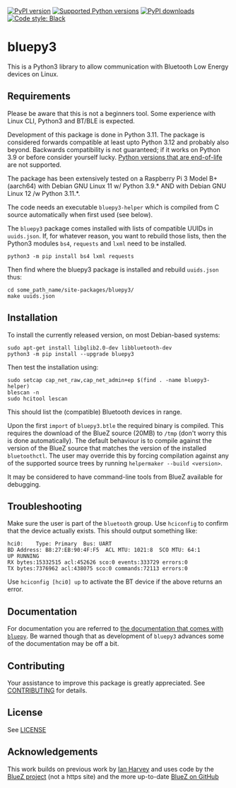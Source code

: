 [![PyPI version](https://img.shields.io/pypi/v/bluepy3.svg?logo=pypi&logoColor=FFE873)](https://pypi.org/project/bluepy3)
[![Supported Python versions](https://img.shields.io/pypi/pyversions/bluepy3?logo=python&logoColor=FFE873)](https://pypi.org/project/bluepy3)
[![PyPI downloads](https://img.shields.io/pypi/dm/bluepy3.svg)](https://pypistats.org/packages/bluepy3)
[![Code style: Black](https://img.shields.io/badge/code%20style-Black-000000.svg)](https://github.com/psf/black)

# bluepy3

This is a Python3 library to allow communication with Bluetooth Low Energy devices on Linux.

## Requirements

Please be aware that this is not a beginners tool. Some experience with Linux CLI, Python3 and BT/BLE is expected.

Development of this package is done in Python 3.11. The package is considered forwards compatible at least upto Python 3.12 and probably also beyond. Backwards compatibility is not guaranteed; if it works on Python 3.9 or before consider yourself lucky. [Python versions that are end-of-life](https://devguide.python.org/versions/) are not supported.

The package has been extensively tested on a Raspberry Pi 3 Model B+ (aarch64) with Debian GNU Linux 11 w/ Python 3.9.* AND with Debian GNU Linux 12 /w Python 3.11.*.

The code needs an executable `bluepy3-helper` which is compiled from C source automatically
when first used (see below).

The `bluepy3` package comes installed with lists of compatible UUIDs in `uuids.json`.
If, for whatever reason, you want to rebuild those lists, then the Python3 modules
`bs4`, `requests` and `lxml` need to be installed.
```(python3)
python3 -m pip install bs4 lxml requests
```
Then find where the bluepy3 package is installed and rebuild `uuids.json` thus:
```(bash)
cd some_path_name/site-packages/bluepy3/
make uuids.json
```

## Installation

To install the currently released version, on most Debian-based systems:
```(bash)
sudo apt-get install libglib2.0-dev libbluetooth-dev
python3 -m pip install --upgrade bluepy3
```
Then test the installation using:
```(bash)
sudo setcap cap_net_raw,cap_net_admin+ep $(find . -name bluepy3-helper)
blescan -n
sudo hcitool lescan
```
This should list the (compatible) Bluetooth devices in range.

Upon the first `import` of `bluepy3.btle` the required binary is compiled. This requires the download of the BlueZ source (20MB) to `/tmp` (don't worry this is done automatically). The default behaviour is to compile against the version of the BlueZ source that matches the version of the installed `bluetoothctl`. The user may override this by forcing compilation against any of the supported source trees by running `helpermaker --build <version>`.

It may be considered to have command-line tools from BlueZ available for debugging.

## Troubleshooting

Make sure the user is part of the `bluetooth` group.
Use `hciconfig` to confirm that the device actually exists. This should output something like:
```
hci0:    Type: Primary  Bus: UART
BD Address: B8:27:EB:90:4F:F5  ACL MTU: 1021:8  SCO MTU: 64:1
UP RUNNING
RX bytes:15332515 acl:452626 sco:0 events:333729 errors:0
TX bytes:7376962 acl:438075 sco:0 commands:72113 errors:0
```
Use `hciconfig [hci0] up` to activate the BT device if the above returns an error.

## Documentation

For documentation you are referred to [the documentation that comes with `bluepy`](http://ianharvey.github.io/bluepy-doc/). Be warned though that as development of `bluepy3` advances some of the documentation may be off a bit.

## Contributing

Your assistance to improve this package is greatly appreciated.
See [CONTRIBUTING](CONTRIBUTING.md) for details.

## License

See [LICENSE](LICENSE)

## Acknowledgements

This work builds on previous work by [Ian Harvey](https://github.com/IanHarvey/bluepy) and uses code
by the [BlueZ project](http://www.bluez.org/) (not a https site) and the more
up-to-date [BlueZ on GitHub](https://github.com/bluez/bluez)
